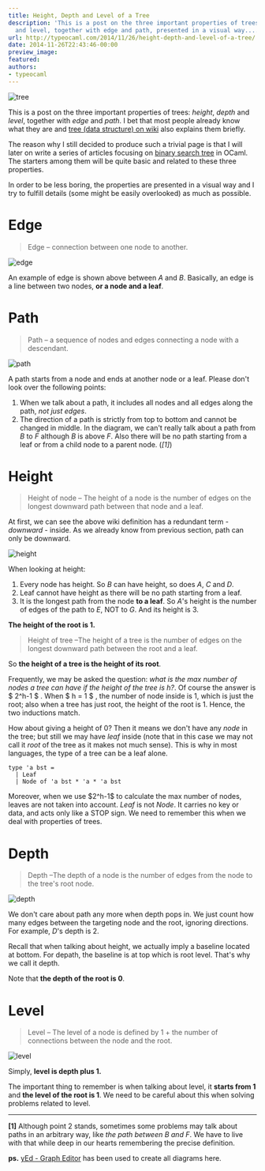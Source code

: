 ```yaml
---
title: Height, Depth and Level of a Tree
description: 'This is a post on the three important properties of trees: height, depth
  and level, together with edge and path, presented in a visual way....'
url: http://typeocaml.com/2014/11/26/height-depth-and-level-of-a-tree/
date: 2014-11-26T22:43:46-00:00
preview_image:
featured:
authors:
- typeocaml
---
```


<p><img src="http://typeocaml.com/content/images/2014/11/groot_tree2.jpg#hero" alt="tree"/></p>

<p>This is a post on the three important properties of trees: <em>height</em>, <em>depth</em> and <em>level</em>, together with <em>edge</em> and <em>path</em>. I bet that most people already know what they are and <a href="http://en.wikipedia.org/wiki/Tree_(data_structure)">tree (data structure) on wiki</a> also explains them briefly. </p>

<p>The reason why I still decided to produce such a trivial page is that I will later on write a series of articles focusing on <a href="http://en.wikipedia.org/wiki/Binary_search_tree">binary search tree</a> in OCaml. The starters among them will be quite basic and related to these three properties. </p>

<p>In order to be less boring, the properties are presented in a visual way and I try to fulfill details (some might be easily overlooked) as much as possible.</p>

<h1>Edge</h1>

<blockquote>
  <p>Edge &ndash; connection between one node to another. </p>
</blockquote>

<p><img src="http://typeocaml.com/content/images/2014/11/edge-1.jpg#small" alt="edge"/></p>

<p>An example of edge is shown above between <em>A</em> and <em>B</em>. Basically, an edge is a line between two nodes, <strong>or a node and a leaf</strong>. </p>

<h1>Path</h1>

<blockquote>
  <p>Path &ndash; a sequence of nodes and edges connecting a node with a descendant.</p>
</blockquote>

<p><img src="http://typeocaml.com/content/images/2014/11/path-1.jpg#small" alt="path"/></p>

<p>A path starts from a node and ends at another node or a leaf. Please don't look over the following points:</p>

<ol>
<li>When we talk about a path, it includes all nodes and all edges along the path, <em>not just edges</em>.  </li>
<li>The direction of a path is strictly from top to bottom and cannot be changed in middle. In the diagram, we can't really talk about a path from <em>B</em> to <em>F</em> although <em>B</em> is above <em>F</em>. Also there will be no path starting from a leaf or from a child node to a parent node. (<em>[1]</em>)</li>
</ol>

<h1>Height</h1>

<blockquote>
  <p>Height of node &ndash; The height of a node is the number of edges on the longest downward path between that node and a leaf.</p>
</blockquote>

<p>At first, we can see the above wiki definition has a redundant term - <em>downward</em> - inside. As we already know from previous section, path can only be downward. </p>

<p><img src="http://typeocaml.com/content/images/2014/11/height-3.jpg#small" alt="height"/></p>

<p>When looking at height:</p>

<ol>
<li>Every node has height. So <em>B</em> can have height, so does <em>A</em>, <em>C</em> and <em>D</em>.  </li>
<li>Leaf cannot have height as there will be no path starting from a leaf.  </li>
<li>It is the longest path from the node <strong>to a leaf</strong>. So <em>A</em>'s height is the number of edges of the path to <em>E</em>, NOT to <em>G</em>. And its height is 3.</li>
</ol>

<p><strong>The height of the root is 1.</strong></p>

<blockquote>
  <p>Height of tree &ndash;The height of a tree is the number of edges on the longest downward path between the root and a leaf.</p>
</blockquote>

<p>So <strong>the height of a tree is the height of its root</strong>. </p>

<p>Frequently, we may be asked the question: <em>what is the max number of nodes a tree can have if the height of the tree is h?</em>. Of course the answer is $ 2^h-1 $ . When $ h = 1 $ , the number of node inside is 1, which is just the root; also when a tree has just root, the height of the root is 1. Hence, the two inductions match.</p>

<p>How about giving a height of 0? Then it means we don't have any <em>node</em> in the tree; but still we may have <em>leaf</em> inside (note that in this case we may not call it <em>root</em> of the tree as it makes not much sense). This is why in most languages, the type of a tree can be a leaf alone. </p>

<pre><code class="OCaml">type 'a bst =  
  | Leaf 
  | Node of 'a bst * 'a * 'a bst
</code></pre>

<p>Moreover, when we use $2^h-1$ to calculate the max number of nodes, leaves are not taken into account. <em>Leaf</em> is not <em>Node</em>. It carries no key or data,  and acts only like a STOP sign. We need to remember this when we deal with properties of trees.</p>

<h1>Depth</h1>

<blockquote>
  <p>Depth &ndash;The depth of a node is the number of edges from the node to the tree's root node.</p>
</blockquote>

<p><img src="http://typeocaml.com/content/images/2014/11/depth-1.jpg#small" alt="depth"/></p>

<p>We don't care about path any more when depth pops in. We just count how many edges between the targeting node and the root, ignoring directions. For example, <em>D</em>'s depth is 2.</p>

<p>Recall that when talking about height, we actually imply a baseline located at bottom. For depath, the baseline is at top which is root level. That's why we call it depth. </p>

<p>Note that <strong>the depth of the root is 0</strong>.</p>

<h1>Level</h1>

<blockquote>
  <p>Level &ndash; The level of a node is defined by 1 + the number of connections between the node and the root.</p>
</blockquote>

<p><img src="http://typeocaml.com/content/images/2014/11/level.jpg#small" alt="level"/></p>

<p>Simply, <strong>level is depth plus 1.</strong></p>

<p>The important thing to remember is when talking about level, it <strong>starts from 1</strong> and <strong>the level of the root is 1</strong>. We need to be careful about this when solving problems related to level. </p>

<hr/>

<p><strong>[1]</strong> Although point 2 stands, sometimes some problems may talk about paths in an arbitrary way, like <em>the path between B and F</em>. We have to live with that while deep in our hearts remembering the precise definition.</p>

<p><strong>ps.</strong> <a href="http://www.yworks.com/en/products/yfiles/yed/">yEd - Graph Editor</a> has been used to create all diagrams here.</p>
